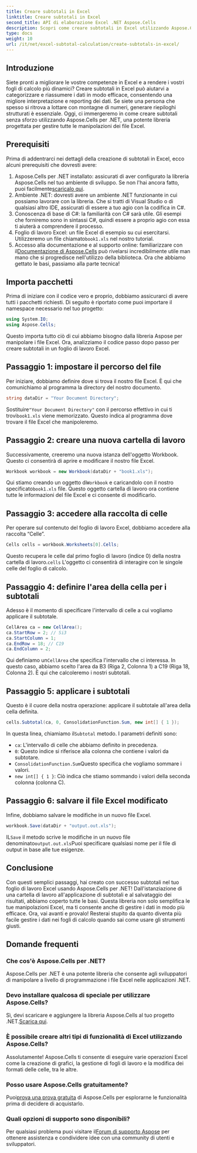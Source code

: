 ```yaml
---
title: Creare subtotali in Excel
linktitle: Creare subtotali in Excel
second_title: API di elaborazione Excel .NET Aspose.Cells
description: Scopri come creare subtotali in Excel utilizzando Aspose.Cells per .NET con questo semplice tutorial passo dopo passo.
type: docs
weight: 10
url: /it/net/excel-subtotal-calculation/create-subtotals-in-excel/
---
```

## Introduzione
Siete pronti a migliorare le vostre competenze in Excel e a rendere i vostri fogli di calcolo più dinamici? Creare subtotali in Excel può aiutarvi a categorizzare e riassumere i dati in modo efficace, consentendo una migliore interpretazione e reporting dei dati. Se siete una persona che spesso si ritrova a lottare con montagne di numeri, generare riepiloghi strutturati è essenziale. Oggi, ci immergeremo in come creare subtotali senza sforzo utilizzando Aspose.Cells per .NET, una potente libreria progettata per gestire tutte le manipolazioni dei file Excel.
## Prerequisiti
Prima di addentrarci nei dettagli della creazione di subtotali in Excel, ecco alcuni prerequisiti che dovresti avere:
1.  Aspose.Cells per .NET installato: assicurati di aver configurato la libreria Aspose.Cells nel tuo ambiente di sviluppo. Se non l'hai ancora fatto, puoi facilmente[scaricalo qui](https://releases.aspose.com/cells/net/).
2. Ambiente .NET: dovresti avere un ambiente .NET funzionante in cui possiamo lavorare con la libreria. Che si tratti di Visual Studio o di qualsiasi altro IDE, assicurati di essere a tuo agio con la codifica in C#.
3. Conoscenza di base di C#: la familiarità con C# sarà utile. Gli esempi che forniremo sono in sintassi C#, quindi essere a proprio agio con essa ti aiuterà a comprendere il processo.
4.  Foglio di lavoro Excel: un file Excel di esempio su cui esercitarsi. Utilizzeremo un file chiamato`book1.xls` nel nostro tutorial.
5.  Accesso alla documentazione e al supporto online: familiarizzare con il[Documentazione di Aspose.Cells](https://reference.aspose.com/cells/net/) può rivelarsi incredibilmente utile man mano che si progredisce nell'utilizzo della biblioteca.
Ora che abbiamo gettato le basi, passiamo alla parte tecnica!
## Importa pacchetti
Prima di iniziare con il codice vero e proprio, dobbiamo assicurarci di avere tutti i pacchetti richiesti. Di seguito è riportato come puoi importare il namespace necessario nel tuo progetto:
```csharp
using System.IO;
using Aspose.Cells;
```
Questo importa tutto ciò di cui abbiamo bisogno dalla libreria Aspose per manipolare i file Excel. Ora, analizziamo il codice passo dopo passo per creare subtotali in un foglio di lavoro Excel.
## Passaggio 1: impostare il percorso del file
Per iniziare, dobbiamo definire dove si trova il nostro file Excel. È qui che comunichiamo al programma la directory del nostro documento.
```csharp
string dataDir = "Your Document Directory";
```
 Sostituire`"Your Document Directory"` con il percorso effettivo in cui ti trovi`book1.xls` viene memorizzato. Questo indica al programma dove trovare il file Excel che manipoleremo.
## Passaggio 2: creare una nuova cartella di lavoro
Successivamente, creeremo una nuova istanza dell'oggetto Workbook. Questo ci consentirà di aprire e modificare il nostro file Excel.
```csharp
Workbook workbook = new Workbook(dataDir + "book1.xls");
```
 Qui stiamo creando un oggetto di`Workbook` e caricandolo con il nostro specificato`book1.xls` file. Questo oggetto cartella di lavoro ora contiene tutte le informazioni del file Excel e ci consente di modificarlo.
## Passaggio 3: accedere alla raccolta di celle
Per operare sul contenuto del foglio di lavoro Excel, dobbiamo accedere alla raccolta “Celle”.
```csharp
Cells cells = workbook.Worksheets[0].Cells;
```
 Questo recupera le celle dal primo foglio di lavoro (indice 0) della nostra cartella di lavoro.`cells` L'oggetto ci consentirà di interagire con le singole celle del foglio di calcolo.
## Passaggio 4: definire l'area della cella per i subtotali
Adesso è il momento di specificare l'intervallo di celle a cui vogliamo applicare il subtotale. 
```csharp
CellArea ca = new CellArea();
ca.StartRow = 2; // Si3
ca.StartColumn = 1; 
ca.EndRow = 18; // C19
ca.EndColumn = 2;
```
 Qui definiamo un`CellArea` che specifica l'intervallo che ci interessa. In questo caso, abbiamo scelto l'area da B3 (Riga 2, Colonna 1) a C19 (Riga 18, Colonna 2). È qui che calcoleremo i nostri subtotali.
## Passaggio 5: applicare i subtotali
Questo è il cuore della nostra operazione: applicare il subtotale all'area della cella definita.
```csharp
cells.Subtotal(ca, 0, ConsolidationFunction.Sum, new int[] { 1 });
```
 In questa linea, chiamiamo il`Subtotal` metodo. I parametri definiti sono:
- `ca`: L'intervallo di celle che abbiamo definito in precedenza.
- `0`: Questo indice si riferisce alla colonna che contiene i valori da subtotare. 
- `ConsolidationFunction.Sum`Questo specifica che vogliamo sommare i valori.
- `new int[] { 1 }`: Ciò indica che stiamo sommando i valori della seconda colonna (colonna C).
## Passaggio 6: salvare il file Excel modificato
Infine, dobbiamo salvare le modifiche in un nuovo file Excel. 
```csharp
workbook.Save(dataDir + "output.out.xls");
```
 IL`Save` il metodo scrive le modifiche in un nuovo file denominato`output.out.xls`Puoi specificare qualsiasi nome per il file di output in base alle tue esigenze.
## Conclusione
Con questi semplici passaggi, hai creato con successo subtotali nel tuo foglio di lavoro Excel usando Aspose.Cells per .NET! Dall'istanziazione di una cartella di lavoro all'applicazione di subtotali e al salvataggio dei risultati, abbiamo coperto tutte le basi. Questa libreria non solo semplifica le tue manipolazioni Excel, ma ti consente anche di gestire i dati in modo più efficace.
Ora, vai avanti e provalo! Resterai stupito da quanto diventa più facile gestire i dati nei fogli di calcolo quando sai come usare gli strumenti giusti. 
## Domande frequenti
### Che cos'è Aspose.Cells per .NET?
Aspose.Cells per .NET è una potente libreria che consente agli sviluppatori di manipolare a livello di programmazione i file Excel nelle applicazioni .NET.
### Devo installare qualcosa di speciale per utilizzare Aspose.Cells?
 Sì, devi scaricare e aggiungere la libreria Aspose.Cells al tuo progetto .NET.[Scarica qui](https://releases.aspose.com/cells/net/).
### È possibile creare altri tipi di funzionalità di Excel utilizzando Aspose.Cells?
Assolutamente! Aspose.Cells ti consente di eseguire varie operazioni Excel come la creazione di grafici, la gestione di fogli di lavoro e la modifica dei formati delle celle, tra le altre.
### Posso usare Aspose.Cells gratuitamente?
 Puoi[prova una prova gratuita](https://releases.aspose.com/) di Aspose.Cells per esplorarne le funzionalità prima di decidere di acquistarlo.
### Quali opzioni di supporto sono disponibili?
 Per qualsiasi problema puoi visitare il[Forum di supporto Aspose](https://forum.aspose.com/c/cells/9) per ottenere assistenza e condividere idee con una community di utenti e sviluppatori.